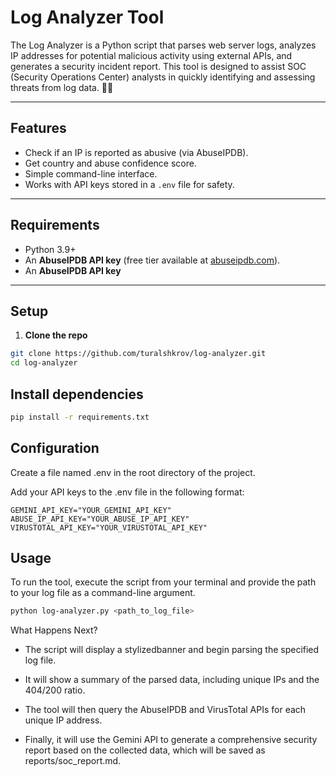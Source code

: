 # Log Analyzer Tool

The Log Analyzer is a Python script that parses web server logs, analyzes IP addresses for potential malicious activity using external APIs, and generates a security incident report. This tool is designed to assist SOC (Security Operations Center) analysts in quickly identifying and assessing threats from log data. 🕵️‍♀️

---

## Features  
- Check if an IP is reported as abusive (via AbuseIPDB).  
- Get country and abuse confidence score.  
- Simple command-line interface.  
- Works with API keys stored in a `.env` file for safety.  

---

## Requirements  
- Python 3.9+  
- An **AbuseIPDB API key** (free tier available at [abuseipdb.com](https://abuseipdb.com)).  
- An **AbuseIPDB API key**

---

## Setup  

1. **Clone the repo**  

```bash
git clone https://github.com/turalshkrov/log-analyzer.git
cd log-analyzer
```
## Install dependencies
```bash
pip install -r requirements.txt
```

## Configuration
Create a file named .env in the root directory of the project.

Add your API keys to the .env file in the following format:

```env
GEMINI_API_KEY="YOUR_GEMINI_API_KEY"
ABUSE_IP_API_KEY="YOUR_ABUSE_IP_API_KEY"
VIRUSTOTAL_API_KEY="YOUR_VIRUSTOTAL_API_KEY"
```

## Usage
To run the tool, execute the script from your terminal and provide the path to your log file as a command-line argument.

```bash
python log-analyzer.py <path_to_log_file>
```

What Happens Next?
- The script will display a stylizedbanner and begin parsing the specified log file.

- It will show a summary of the parsed data, including unique IPs and the 404/200 ratio.

- The tool will then query the AbuseIPDB and VirusTotal APIs for each unique IP address.

- Finally, it will use the Gemini API to generate a comprehensive security report based on the collected data, which will be saved as reports/soc_report.md.
